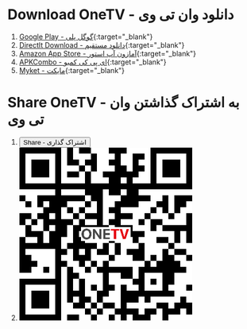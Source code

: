 <script>
function shareFunction() {
  if (navigator.share) {
    navigator.share({
        title: 'Web Share API Draft',
        text: 'Take a look at this spec!',
        url: 'https://wicg.github.io/web-share/#share-method',
      })
      .then(() => console.log('Successful share'))
      .catch((error) => console.log('Error sharing', error));
  } else {
    console.log('Share not supported on this browser, do it the old way.');
    var email = 'sample@gmail.com';
    var subject = 'Test';
    var emailBody = 'Hi Sample,';
    var attach = 'path';
    document.location = "mailto:"+email+"?subject="+subject+"&body="+emailBody;
  }
}
</script>

<script src="https://cdnjs.cloudflare.com/ajax/libs/jquery/3.3.1/jquery.min.js"></script>


# Download OneTV - دانلود وان تی وی

1. [Google Play - گوگل پلی](https://play.google.com/store/apps/details?id=com.kamal.androidtv){:target="_blank"}
2. [Directlt Download - دانلود مستقیم](https://github.com/dev-onetv/dev-onetv.github.io/raw/main/releases/OneTV_Release_30_0.apk){:target="_blank"}
3. [Amazon App Store - آمازون آپ استور](https://www.amazon.com/developer-onetv-gmail-com-OneTV-Persian-TV/dp/B09T2L7GN1){:target="_blank"}
4. [APKCombo - ای پی کی کمبو](https://apkcombo.com/onetv-persian-tv/com.kamal.androidtv/){:target="_blank"}
5. [Myket - مایکت](https://myket.ir/app/com.kamal.androidtv){:target="_blank"}

# Share OneTV - به اشتراک گذاشتن وان تی وی
1. <button id='share-button' onclick="shareFunction()">Share - اشتراک گذاری</button>
2. ![QR Code to Scan - کد QR برای اسکن](https://github.com/dev-onetv/dev-onetv.github.io/raw/main/images/webpage_qr_code.png)
